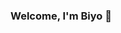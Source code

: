 ### Welcome, I'm Biyo 👋

<!--
**PabloEscales/pabloescales** is a ✨ _special_ ✨ repository because its `README.md` (this file) appears on your GitHub profile.

💎 I'm working and improving in the technologies: ![image](https://user-images.githubusercontent.com/99145971/171060322-556518e1-468f-4687-a725-ad8fdf3cca7e.png)


📚 And I'm studying:
